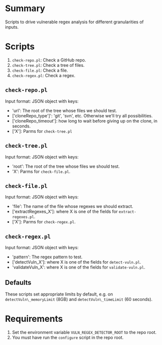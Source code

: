 # Summary

Scripts to drive vulnerable regex analysis for different granularities of inputs.

# Scripts

1. `check-repo.pl`: Check a GitHub repo.
2. `check-tree.pl`: Check a tree of files.
3. `check-file.pl`: Check a file.
4. `check-regex.pl`: Check a regex.

## `check-repo.pl`

Input format: JSON object with keys:
- 'url': The root of the tree whose files we should test.
- \['cloneRepo\_type'\]': 'git', 'svn', etc. Otherwise we'll try all possibilities.
- \['cloneRepo\_timeout'\]: how long to wait before giving up on the clone, in seconds.
- \['X'\]: Parms for `check-tree.pl`

## `check-tree.pl`

Input format: JSON object with keys:
- 'root': The root of the tree whose files we should test.
- 'X': Parms for `check-file.pl`.

## `check-file.pl`

Input format: JSON object with keys:
- 'file': The name of the file whose regexes we should extract.
- \['extractRegexes\_X'\]: where X is one of the fields for `extract-regexes.pl`.
- \['X'\]: Parms for `check-regex.pl`.

## `check-regex.pl`

Input format: JSON object with keys:
- 'pattern': The regex pattern to test.
- \['detectVuln\_X'\]: where X is one of the fields for `detect-vuln.pl`.
- 'validateVuln\_X': where X is one of the fields for `validate-vuln.pl`.

## Defaults

These scripts set appropriate limits by default, e.g. on `detectVuln\_memoryLimit` (8GB) and `detectVuln\_timeLimit` (60 seconds).

# Requirements

1. Set the environment variable `VULN_REGEX_DETECTOR_ROOT` to the repo root.
2. You must have run the `configure` script in the repo root.
